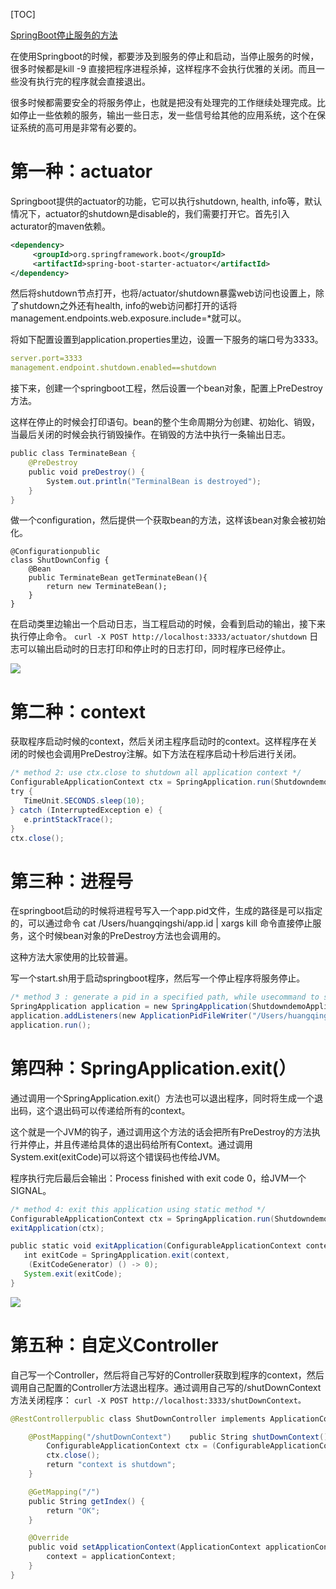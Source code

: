 [TOC]

[SpringBoot停止服务的方法](https://segmentfault.com/a/1190000022024023)

在使用Springboot的时候，都要涉及到服务的停止和启动，当停止服务的时候，很多时候都是kill -9 直接把程序进程杀掉，这样程序不会执行优雅的关闭。而且一些没有执行完的程序就会直接退出。

很多时候都需要安全的将服务停止，也就是把没有处理完的工作继续处理完成。比如停止一些依赖的服务，输出一些日志，发一些信号给其他的应用系统，这个在保证系统的高可用是非常有必要的。

# 第一种：actuator
Springboot提供的actuator的功能，它可以执行shutdown, health, info等，默认情况下，actuator的shutdown是disable的，我们需要打开它。首先引入acturator的maven依赖。
```xml
<dependency>
     <groupId>org.springframework.boot</groupId>
     <artifactId>spring-boot-starter-actuator</artifactId>
</dependency>
```
然后将shutdown节点打开，也将/actuator/shutdown暴露web访问也设置上，除了shutdown之外还有health, info的web访问都打开的话将management.endpoints.web.exposure.include=*就可以。

将如下配置设置到application.properties里边，设置一下服务的端口号为3333。
```yml
server.port=3333
management.endpoint.shutdown.enabled==shutdown
```
接下来，创建一个springboot工程，然后设置一个bean对象，配置上PreDestroy方法。

这样在停止的时候会打印语句。bean的整个生命周期分为创建、初始化、销毁，当最后关闭的时候会执行销毁操作。在销毁的方法中执行一条输出日志。
```java
public class TerminateBean {
    @PreDestroy
    public void preDestroy() {
        System.out.println("TerminalBean is destroyed");
    }
}
```
做一个configuration，然后提供一个获取bean的方法，这样该bean对象会被初始化。
```
@Configurationpublic
class ShutDownConfig {
    @Bean
    public TerminateBean getTerminateBean(){
        return new TerminateBean();
    }
}
```
在启动类里边输出一个启动日志，当工程启动的时候，会看到启动的输出，接下来执行停止命令。
`curl -X POST http://localhost:3333/actuator/shutdown`
日志可以输出启动时的日志打印和停止时的日志打印，同时程序已经停止。

![](https://segmentfault.com/img/bVbEzCj)

# 第二种：context
获取程序启动时候的context，然后关闭主程序启动时的context。这样程序在关闭的时候也会调用PreDestroy注解。如下方法在程序启动十秒后进行关闭。
```java
/* method 2: use ctx.close to shutdown all application context */
ConfigurableApplicationContext ctx = SpringApplication.run(ShutdowndemoApplication.class, args);
try {
   TimeUnit.SECONDS.sleep(10);
} catch (InterruptedException e) {
   e.printStackTrace();
}
ctx.close();
```
# 第三种：进程号
在springboot启动的时候将进程号写入一个app.pid文件，生成的路径是可以指定的，可以通过命令  cat /Users/huangqingshi/app.id | xargs kill 命令直接停止服务，这个时候bean对象的PreDestroy方法也会调用的。

这种方法大家使用的比较普遍。

写一个start.sh用于启动springboot程序，然后写一个停止程序将服务停止。
```java
/* method 3 : generate a pid in a specified path, while usecommand to shutdown pid :　'cat /Users/huangqingshi/app.pid | xargs kill' */
SpringApplication application = new SpringApplication(ShutdowndemoApplication.class);
application.addListeners(new ApplicationPidFileWriter("/Users/huangqingshi/app.pid"));
application.run();
```
# 第四种：SpringApplication.exit(）
通过调用一个SpringApplication.exit(）方法也可以退出程序，同时将生成一个退出码，这个退出码可以传递给所有的context。

这个就是一个JVM的钩子，通过调用这个方法的话会把所有PreDestroy的方法执行并停止，并且传递给具体的退出码给所有Context。通过调用System.exit(exitCode)可以将这个错误码也传给JVM。

程序执行完后最后会输出：Process finished with exit code 0，给JVM一个SIGNAL。
```java
/* method 4: exit this application using static method */
ConfigurableApplicationContext ctx = SpringApplication.run(ShutdowndemoApplication.class, args);
exitApplication(ctx);

public static void exitApplication(ConfigurableApplicationContext context) {
   int exitCode = SpringApplication.exit(context,
    (ExitCodeGenerator) () -> 0);
   System.exit(exitCode);
}
```

![](https://segmentfault.com/img/bVbEzCk)

# 第五种：自定义Controller
自己写一个Controller，然后将自己写好的Controller获取到程序的context，然后调用自己配置的Controller方法退出程序。通过调用自己写的/shutDownContext方法关闭程序：
`curl -X POST http://localhost:3333/shutDownContext。`

```java
@RestControllerpublic class ShutDownController implements ApplicationContextAware {    private ApplicationContext context;

    @PostMapping("/shutDownContext")    public String shutDownContext() {
        ConfigurableApplicationContext ctx = (ConfigurableApplicationContext) context;
        ctx.close();
        return "context is shutdown";
    }

    @GetMapping("/")
    public String getIndex() {
        return "OK";
    }

    @Override
    public void setApplicationContext(ApplicationContext applicationContext) throws BeansException {
        context = applicationContext;
    }
}
```